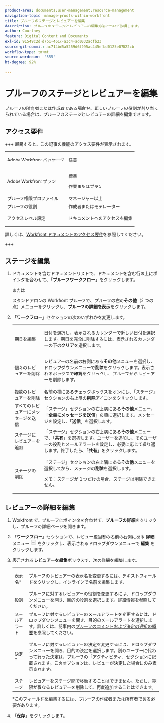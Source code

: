 ```yaml
---
product-area: documents;user-management;resource-management
navigation-topic: manage-proofs-within-workfront
title: プルーフのステージとレビュアーを編集
description: プルーフのステージとレビュアーの編集方法について説明します。
author: Courtney
feature: Digital Content and Documents
exl-id: 91549c2d-d7b1-461c-a3c4-ad0032acfb23
source-git-commit: ac714bd5a5259d6f995ac445efbd0125e07022cb
workflow-type: tm+mt
source-wordcount: '555'
ht-degree: 92%

---
```


# プルーフのステージとレビュアーを編集

プルーフの所有者または作成者である場合や、正しいプルーフの役割が割り当てられている場合は、プルーフのステージとレビュアーの詳細を編集できます。

## アクセス要件

+++ 展開すると、この記事の機能のアクセス要件が表示されます。

<table style="table-layout:auto"> 
 <col> 
 <col> 
 <tbody> 
  <tr> 
   <td role="rowheader">Adobe Workfront パッケージ</td> 
   <td> <p>任意</p> </td> 
  </tr> 
  <tr> 
   <td role="rowheader">Adobe Workfront プラン</td> 
   <td> 
   <p>標準</p>
   <p>作業またはプラン</p>
   </td> 
  </tr> 
  <tr> 
   <td role="rowheader">プルーフ権限プロファイル </td> 
   <td>マネージャー以上</td> 
  </tr> 
  <tr> 
   <td role="rowheader">プルーフの役割</td> 
   <td>作成者またはモデレーター </td> 
  </tr> 
  <tr> 
   <td role="rowheader">アクセスレベル設定</td> 
   <td> <p>ドキュメントへのアクセスを編集</p> </td> 
  </tr> 
 </tbody> 
</table>

詳しくは、[Workfront ドキュメントのアクセス要件](/help/quicksilver/administration-and-setup/add-users/access-levels-and-object-permissions/access-level-requirements-in-documentation.md)を参照してください。

+++

## ステージを編集

1. ドキュメントを含むドキュメントリストで、ドキュメントを含む行の上にポインタを合わせて、「**プルーフワークフロー**」をクリックします。

   または

   スタンドアロンの Workfront プルーフで、プルーフの右の&#x200B;**その他**（3 つの点）メニューをクリックし、**プルーフの詳細を表示**&#x200B;をクリックします。

1. 「**ワークフロー**」セクションの次のいずれかを変更します。

   <table style="table-layout:auto"> 
    <col> 
    <col> 
    <tbody> 
     <tr> 
      <td role="rowheader">期日を編集</td> 
      <td> <p>日付を選択し、表示されるカレンダーで新しい日付を選択します。期日を完全に削除するには、表示されるカレンダーの下の<strong>クリア</strong>を選択します。</p> </td> 
     </tr> 
     <tr> 
      <td role="rowheader">個々のレビュアーを削除</td> 
      <td> <p>レビュアーの名前の右側にある<strong>その他</strong>メニューを選択し、ドロップダウンメニューで<strong>削除</strong>をクリックします。表示されるボックスで<strong>確認</strong>をクリックし、プルーフからレビュアーを削除します。</p> </td> 
     </tr> 
     <tr> 
      <td role="rowheader">複数のレビュアーを削除</td> 
      <td>名前の横にあるチェックボックスをオンにし、「ステージ」セクションの右上隅の<strong>削除</strong>アイコンをクリックします。</td> 
     </tr> 
     <tr> 
      <td role="rowheader">すべてのレビュアーにメッセージを送信</td> 
      <td>「ステージ」セクションの右上隅にある<strong>その他</strong>メニュー、「<strong>全員にメッセージを送信</strong>」の順に選択します。メッセージを設定し、「<strong>送信</strong>」を選択します。</td> 
     </tr> 
     <tr> 
      <td role="rowheader">ステージにレビュアーを追加</td> 
      <td>「ステージ」セクションの右上隅にある<strong>その他</strong>メニューで、「<strong>共有</strong>」を選択します。ユーザーを追加し、そのユーザーの役割とメールアラートを設定し、必要に応じて繰り返します。終了したら、「<strong>共有</strong>」をクリックします。</td> 
     </tr> 
     <tr> 
      <td role="rowheader">ステージの削除</td> 
      <td> <p>「ステージ」セクションの右上隅にある<strong>その他</strong>メニューを選択してから、ステージの<strong>削除</strong>を選択します。</p> <p>メモ：ステージが 1 つだけの場合、ステージは削除できません。</p> </td> 
     </tr> 
    </tbody> 
   </table>

## レビュアーの詳細を編集

1. Workfront で、プルーフにポインタを合わせて、**プルーフの詳細**&#x200B;をクリックし、プルーフの詳細ページを開きます。
1. 「**ワークフロー**」セクションで、レビュー担当者の名前の右側にある **詳細** メニュー ![&#x200B; 詳細メニュー &#x200B;](assets/more-button-small.png) をクリックし、表示されるドロップダウンメニューで **編集** をクリックします。

1. 表示される&#x200B;**レビュアーを編集**&#x200B;ボックスで、次の詳細を編集します。

   <table style="table-layout:auto"> 
    <col> 
    <col> 
    <tbody> 
     <tr> 
      <td role="rowheader">表示名*</td> 
      <td> <p>プルーフのレビュアーの表示名を変更するには、テキストフィールドをクリックし、インラインで名前を編集します。</p> </td> 
     </tr> 
     <tr> 
      <td role="rowheader">役割</td> 
      <td>プルーフに対するレビュアーの役割を変更するには、ドロップダウンメニューを開き、目的の役割を選択します。詳細情報を参照してください。</td> 
     </tr> 
     <tr> 
      <td role="rowheader">メールアラート</td> 
      <td>プルーフに対するレビュアーのメールアラートを変更するには、ドロップダウンメニューを開き、目的のメールアラートを選択します。詳しくは、記事内の<a href="../../../review-and-approve-work/proofing/proofing-overview/notifications-proof-comments-decisions.md" class="MCXref xref">プルーフのコメントおよび決定の通知の概要</a>を参照してください。</td> 
     </tr> 
     <tr data-mc-conditions=""> 
      <td role="rowheader">決定*</td> 
      <td> <p>プルーフに対するレビュアーの決定を変更するには、ドロップダウンメニューを開き、目的の決定を選択します。別のユーザーに代わって行った決定は、プルーフの「アクティビティ」セクションに記載されます。このオプションは、レビューが決定した場合にのみ表示されます。</p> </td> 
     </tr> 
     <tr> 
      <td role="rowheader">ステージ</td> 
      <td>レビュアーをステージ間で移動することはできません。ただし、期限が異なるレビュアーを削除して、再度追加することはできます。</td> 
     </tr> 
    </tbody> 
   </table>

   &#42;このフィールドを編集するには、プルーフの作成者または所有者である必要があります。

1. 「**保存**」をクリックします。
